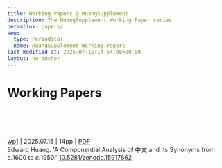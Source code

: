 ```yaml
---
title: Working Papers @ HuangSupplement
description: The HuangSupplement Working Paper series
permalink: papers/
seo:
  type: Periodical
  name: HuangSupplement Working Papers
last_modified_at: 2025-07-15T14:54:08+00:00
layout: no-anchor
---
```

# Working Papers
&nbsp;  
&nbsp;  
&nbsp;  
&nbsp;  
<a id="wp1" href="https://t18d.github.io/HuangSupplement/papers/#wp1">wp1</a> | 2025.07.15 | 14pp |
[PDF](https://t18d.github.io/HuangSupplement/assets/pdf/wp1.pdf) \
Edward Huang. 'A Componential Analysis of 中文 and Its Synonyms from <em>c.</em>1600
to <em>c.</em>1950.' [10.5281/zenodo.15917862](https://doi.org/10.5281/zenodo.15917862)
